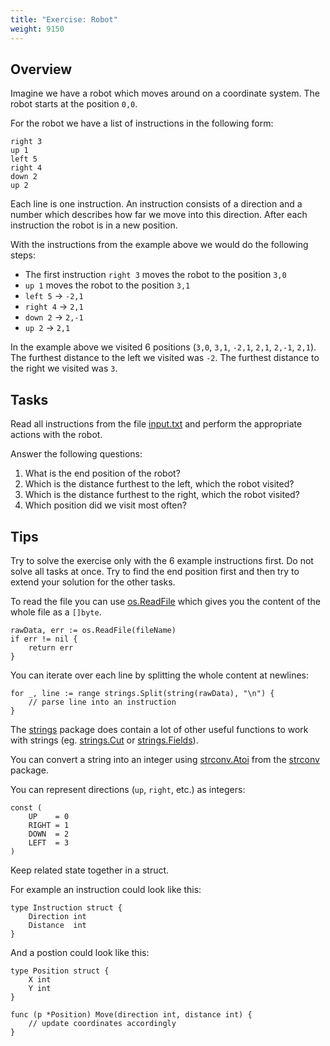 ```yaml
---
title: "Exercise: Robot"
weight: 9150
---
```



## Overview

Imagine we have a robot which moves around on a coordinate system.
The robot starts at the position `0,0`.

For the robot we have a list of instructions in the following form:

```
right 3
up 1
left 5
right 4
down 2
up 2
```

Each line is one instruction. An instruction consists of a direction and a number which describes how far we move into this direction. After each instruction the robot is in a new position.

With the instructions from the example above we would do the following steps:

* The first instruction `right 3` moves the robot to the position `3,0`
* `up 1` moves the robot to the position `3,1`
* `left 5` -> `-2,1`
* `right 4` -> `2,1`
* `down 2` -> `2,-1`
* `up 2` -> `2,1`

In the example above we visited 6 positions (`3,0`, `3,1`, `-2,1`, `2,1`, `2,-1`, `2,1`).
The furthest distance to the left we visited was `-2`. The furthest distance to the right we visited was `3`.


## Tasks

Read all instructions from the file [input.txt](./input.txt) and perform the appropriate actions with the robot.

Answer the following questions:

1. What is the end position of the robot?
2. Which is the distance furthest to the left, which the robot visited?
3. Which is the distance furthest to the right, which the robot visited?
4. Which position did we visit most often?


## Tips

Try to solve the exercise only with the 6 example instructions first. Do not solve all tasks at once. Try to find the end position first and then try to extend your solution for the other tasks.

To read the file you can use [os.ReadFile](https://pkg.go.dev/os#ReadFile) which gives you the content of the whole file as a `[]byte`.
```golang
rawData, err := os.ReadFile(fileName)
if err != nil {
	return err
}
```

You can iterate over each line by splitting the whole content at newlines:
```golang
for _, line := range strings.Split(string(rawData), "\n") {
	// parse line into an instruction
}
```

The [strings](https://pkg.go.dev/strings) package does contain a lot of other useful functions to work with strings (eg. [strings.Cut](https://pkg.go.dev/strings#Cut) or [strings.Fields](https://pkg.go.dev/strings#Fields)).

You can convert a string into an integer using [strconv.Atoi](https://pkg.go.dev/strconv#Atoi) from the [strconv](https://pkg.go.dev/strconv) package.

You can represent directions (`up`, `right`, etc.) as integers:

```golang
const (
	UP    = 0
	RIGHT = 1
	DOWN  = 2
	LEFT  = 3
)
```

Keep related state together in a struct.

For example an instruction could look like this:

```golang
type Instruction struct {
	Direction int
	Distance  int
}
```

And a postion could look like this:
```golang
type Position struct {
	X int
	Y int
}

func (p *Position) Move(direction int, distance int) {
	// update coordinates accordingly
}
```
